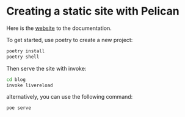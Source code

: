 

# Creating a static site with Pelican

Here is the [website](https://docs.getpelican.com/en/latest/publish.html) to the documentation.

To get started, use poetry to create a new project:

```bash
poetry install
poetry shell
```

Then serve the site with invoke:

```bash
cd blog
invoke livereload
```

alternatively, you can use the following command:

```bash
poe serve
```
